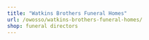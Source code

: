 ```yaml
---
title: "Watkins Brothers Funeral Homes"
url: /owosso/watkins-brothers-funeral-homes/
shop: funeral directors
---
```

